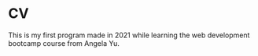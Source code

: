 # CV
This is my first program made in 2021 while learning the web development bootcamp course from Angela Yu.
